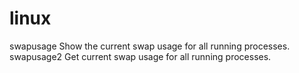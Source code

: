 linux
=====

swapusage		Show the current swap usage for all running processes.
swapusage2		Get current swap usage for all running processes.

